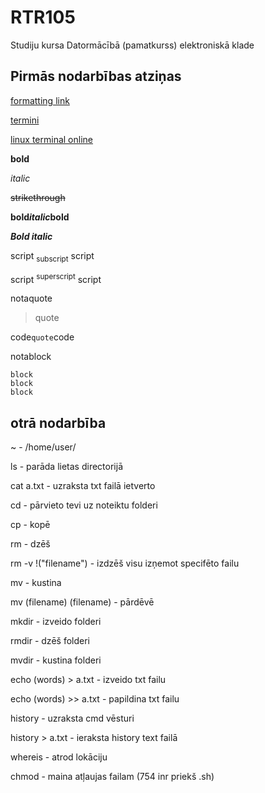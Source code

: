 # RTR105
Studiju kursa Datormācībā (pamatkurss) elektroniskā klade

## Pirmās nodarbības atziņas

[formatting link](https://docs.github.com/en/get-started/writing-on-github/getting-started-with-writing-and-formatting-on-github/basic-writing-and-formatting-syntax)

[termini](https://termini.gov.lv/atrast/partition)

[linux terminal online](https://www.tutorialspoint.com/linux_terminal_online.php)

**bold**

*italic*

~~strikethrough~~

**bold*italic*bold**

***Bold italic***

script <sub>subscript</sub> script

script <sup>superscript</sup> script

notaquote
>quote

code`quote`code

notablock
```
block
block
block
```
## otrā nodarbība

~ - /home/user/

ls - parāda lietas directorijā

cat a.txt - uzraksta txt failā ietverto 

cd - pārvieto tevi uz noteiktu folderi

cp - kopē

rm - dzēš

rm -v !("filename") - izdzēš visu izņemot specifēto failu

mv - kustina

mv (filename) (filename) - pārdēvē

mkdir - izveido folderi

rmdir - dzēš folderi

mvdir - kustina folderi

echo (words) > a.txt - izveido txt failu 

echo (words) >> a.txt - papildina txt failu 

history - uzraksta cmd vēsturi

history > a.txt - ieraksta history text failā

whereis - atrod lokāciju

chmod - maina atļaujas failam (754 inr priekš .sh)
